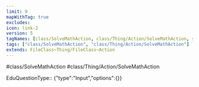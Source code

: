 ```yaml
---
limit: 9
mapWithTag: true
excludes:
icon: link-2
version: 5
tagNames: [class/SolveMathAction, class/Thing/Action/SolveMathAction, schema-org/SolveMathAction]
tags: ["class/SolveMathAction", "class/Thing/Action/SolveMathAction"]
extends: FileClass~Thing/FileClass~Action
---
```


#class/SolveMathAction
#class/Thing/Action/SolveMathAction

EduQuestionType:: {"type":"Input","options":{}}
